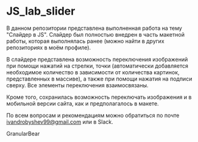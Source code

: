 # JS_lab_slider

В данном репозитории представлена выполненная работа на тему "Слайдер в JS". Слайдер был полностью внедрен в часть макетной работы, которая выполнялась ранее (можно найти в других репозиториях в моём профиле).

В слайдере представлена возможность переключения изображений при помощи нажатий на стрелки, точки (автоматически добавляется необходимое количество в зависимости от количества картинок, представленных в массиве), а также при помощи нажатия на подписи сверху. Все элементы переключения взаимосвязаны.

Кроме того, сохранилась возможность переключать изображения и в мобильной версии сайта, как и предполагалось в макете. 

По всем вопросам и рекомендациям можно обратиться по почте ivandrobyshev99@gmail.com или в Slack. 

GranularBear
